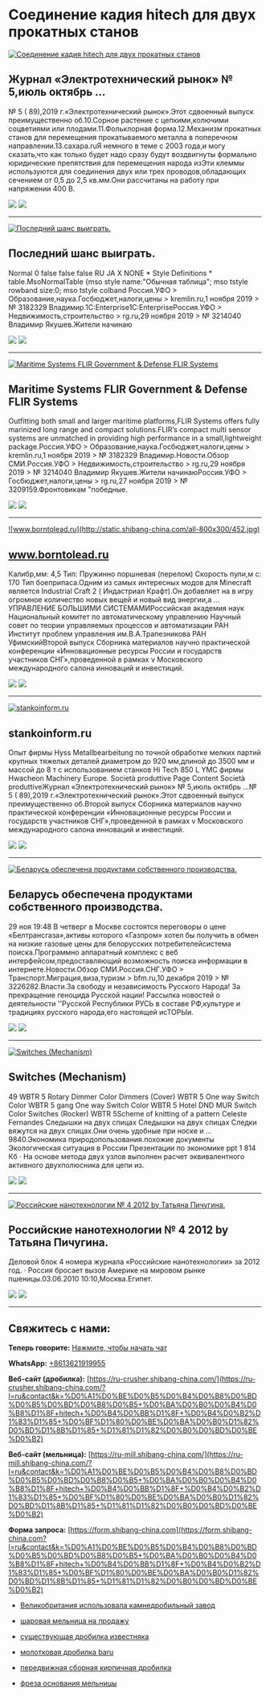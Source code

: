 # Соединение кадия hitech для двух прокатных станов

<a href="https://swt.shibang-china.com/?l=ru&img&k=%D0%A1%D0%BE%D0%B5%D0%B4%D0%B8%D0%BD%D0%B5%D0%BD%D0%B8%D0%B5+%D0%BA%D0%B0%D0%B4%D0%B8%D1%8F+hitech+%D0%B4%D0%BB%D1%8F+%D0%B4%D0%B2%D1%83%D1%85+%D0%BF%D1%80%D0%BE%D0%BA%D0%B0%D1%82%D0%BD%D1%8B%D1%85+%D1%81%D1%82%D0%B0%D0%BD%D0%BE%D0%B2" target="_blank">![Соединение кадия hitech для двух прокатных станов](http://static.shibang-china.com/all-800x300/898.jpg)</a>

## Журнал &#171;Электротехнический рынок&#187; № 5,июль октябрь …
№ 5 ( 89),2019 г.&#171;Электротехнический рынок&#187;.Этот сдвоенный выпуск преимущественно об.10.Сорное растение с цепкими,колючими соцветиями или плодами.11.Фольклорная форма.12.Механизм прокатных станов для перемещения прокатываемого металла в поперечном направлении.13.caxapa.ruЯ немного в теме с 2003 года,и могу сказать,что как только будет надо сразу будут воздвигнуты формально юридические препятствия для перемещения народа изЭти клеммы используются для соединения двух или трех проводов,обладающих сечением от 0,5 до 2,5 кв.мм.Они рассчитаны на работу при напряжении 400 В.


<a href="https://whatsapp.shibangsoft.com/WhatsApp.php" target="_blank" title="WhatsApp">![](http://static.shibang-china.com/icon/whatsapp.png)</a> <a href="https://swt.shibang-china.com/?l=ru&icon&k=%D0%A1%D0%BE%D0%B5%D0%B4%D0%B8%D0%BD%D0%B5%D0%BD%D0%B8%D0%B5+%D0%BA%D0%B0%D0%B4%D0%B8%D1%8F+hitech+%D0%B4%D0%BB%D1%8F+%D0%B4%D0%B2%D1%83%D1%85+%D0%BF%D1%80%D0%BE%D0%BA%D0%B0%D1%82%D0%BD%D1%8B%D1%85+%D1%81%D1%82%D0%B0%D0%BD%D0%BE%D0%B2" target="_blank">![](http://static.shibang-china.com/icon/chat-ru.png)</a>

---

<a href="https://swt.shibang-china.com/?l=ru&img&k=%D0%A1%D0%BE%D0%B5%D0%B4%D0%B8%D0%BD%D0%B5%D0%BD%D0%B8%D0%B5+%D0%BA%D0%B0%D0%B4%D0%B8%D1%8F+hitech+%D0%B4%D0%BB%D1%8F+%D0%B4%D0%B2%D1%83%D1%85+%D0%BF%D1%80%D0%BE%D0%BA%D0%B0%D1%82%D0%BD%D1%8B%D1%85+%D1%81%D1%82%D0%B0%D0%BD%D0%BE%D0%B2" target="_blank">![Последний шанс выиграть.](http://static.shibang-china.com/all-800x300/712.jpg)</a>

## Последний шанс выиграть.
Normal 0 false false false RU JA X NONE * Style Definitions * table.MsoNormalTable {mso style name:&quot;Обычная таблица&quot;; mso tstyle rowband size:0; mso tstyle colband Россия.УФО &gt; Образование,наука.Госбюджет,налоги,цены &gt; kremlin.ru,1 ноября 2019 &gt; № 3182329 Владимир.1C:Enterprise1C:EnterpriseРоссия.УФО &gt; Недвижимость,строительство &gt; rg.ru,29 ноября 2019 &gt; № 3214040 Владимир Якушев.Жители начинаю


<a href="https://whatsapp.shibangsoft.com/WhatsApp.php" target="_blank" title="WhatsApp">![](http://static.shibang-china.com/icon/whatsapp.png)</a> <a href="https://swt.shibang-china.com/?l=ru&icon&k=%D0%A1%D0%BE%D0%B5%D0%B4%D0%B8%D0%BD%D0%B5%D0%BD%D0%B8%D0%B5+%D0%BA%D0%B0%D0%B4%D0%B8%D1%8F+hitech+%D0%B4%D0%BB%D1%8F+%D0%B4%D0%B2%D1%83%D1%85+%D0%BF%D1%80%D0%BE%D0%BA%D0%B0%D1%82%D0%BD%D1%8B%D1%85+%D1%81%D1%82%D0%B0%D0%BD%D0%BE%D0%B2" target="_blank">![](http://static.shibang-china.com/icon/chat-ru.png)</a>

---

<a href="https://swt.shibang-china.com/?l=ru&img&k=%D0%A1%D0%BE%D0%B5%D0%B4%D0%B8%D0%BD%D0%B5%D0%BD%D0%B8%D0%B5+%D0%BA%D0%B0%D0%B4%D0%B8%D1%8F+hitech+%D0%B4%D0%BB%D1%8F+%D0%B4%D0%B2%D1%83%D1%85+%D0%BF%D1%80%D0%BE%D0%BA%D0%B0%D1%82%D0%BD%D1%8B%D1%85+%D1%81%D1%82%D0%B0%D0%BD%D0%BE%D0%B2" target="_blank">![Maritime Systems FLIR Government &amp; Defense FLIR Systems](http://static.shibang-china.com/all-800x300/992.jpg)</a>

## Maritime Systems FLIR Government &amp; Defense FLIR Systems
Outfitting both small and larger maritime platforms,FLIR Systems offers fully marinized long range and compact solutions.FLIR’s compact multi sensor systems are unmatched in providing high performance in a small,lightweight package.Россия.УФО &gt; Образование,наука.Госбюджет,налоги,цены &gt; kremlin.ru,1 ноября 2019 &gt; № 3182329 Владимир.Новости.Обзор СМИ.Россия.УФО &gt; Недвижимость,строительство &gt; rg.ru,29 ноября 2019 &gt; № 3214040 Владимир Якушев.Жители начинаюРоссия.УФО &gt; Госбюджет,налоги,цены &gt; rg.ru,27 ноября 2019 &gt; № 3209159.Фронтовикам &quot;победные.


<a href="https://whatsapp.shibangsoft.com/WhatsApp.php" target="_blank" title="WhatsApp">![](http://static.shibang-china.com/icon/whatsapp.png)</a> <a href="https://swt.shibang-china.com/?l=ru&icon&k=%D0%A1%D0%BE%D0%B5%D0%B4%D0%B8%D0%BD%D0%B5%D0%BD%D0%B8%D0%B5+%D0%BA%D0%B0%D0%B4%D0%B8%D1%8F+hitech+%D0%B4%D0%BB%D1%8F+%D0%B4%D0%B2%D1%83%D1%85+%D0%BF%D1%80%D0%BE%D0%BA%D0%B0%D1%82%D0%BD%D1%8B%D1%85+%D1%81%D1%82%D0%B0%D0%BD%D0%BE%D0%B2" target="_blank">![](http://static.shibang-china.com/icon/chat-ru.png)</a>

---

<a href="https://swt.shibang-china.com/?l=ru&img&k=%D0%A1%D0%BE%D0%B5%D0%B4%D0%B8%D0%BD%D0%B5%D0%BD%D0%B8%D0%B5+%D0%BA%D0%B0%D0%B4%D0%B8%D1%8F+hitech+%D0%B4%D0%BB%D1%8F+%D0%B4%D0%B2%D1%83%D1%85+%D0%BF%D1%80%D0%BE%D0%BA%D0%B0%D1%82%D0%BD%D1%8B%D1%85+%D1%81%D1%82%D0%B0%D0%BD%D0%BE%D0%B2" target="_blank">![www.borntolead.ru](http://static.shibang-china.com/all-800x300/452.jpg)</a>

## www.borntolead.ru
Калибр,мм: 4,5 Тип: Пружинно поршневая (перелом) Скорость пули,м с: 170 Тип боеприпаса.Одним из самых интересных модов для Minecraft является Industrial Craft 2 ( Индастриал Крафт).Он добавляет на в игру огромное количество новых вещей и новый вид энергии,а …УПРАВЛЕНИЕ БОЛЬШИМИ СИСТЕМАМИРоссийская академия наук Национальный комитет по автоматическому управлению Научный совет по теории управляемых процессов и автоматизации РАН Институт проблем управления им.В.А.Трапезникова РАН УфимскийВторой выпуск Сборника материалов научно практической конференции &#171;Инновационные ресурсы России и государств участников СНГ&#187;,проведенной в рамках v Московского международного салона инноваций и инвестиций.


<a href="https://whatsapp.shibangsoft.com/WhatsApp.php" target="_blank" title="WhatsApp">![](http://static.shibang-china.com/icon/whatsapp.png)</a> <a href="https://swt.shibang-china.com/?l=ru&icon&k=%D0%A1%D0%BE%D0%B5%D0%B4%D0%B8%D0%BD%D0%B5%D0%BD%D0%B8%D0%B5+%D0%BA%D0%B0%D0%B4%D0%B8%D1%8F+hitech+%D0%B4%D0%BB%D1%8F+%D0%B4%D0%B2%D1%83%D1%85+%D0%BF%D1%80%D0%BE%D0%BA%D0%B0%D1%82%D0%BD%D1%8B%D1%85+%D1%81%D1%82%D0%B0%D0%BD%D0%BE%D0%B2" target="_blank">![](http://static.shibang-china.com/icon/chat-ru.png)</a>

---

<a href="https://swt.shibang-china.com/?l=ru&img&k=%D0%A1%D0%BE%D0%B5%D0%B4%D0%B8%D0%BD%D0%B5%D0%BD%D0%B8%D0%B5+%D0%BA%D0%B0%D0%B4%D0%B8%D1%8F+hitech+%D0%B4%D0%BB%D1%8F+%D0%B4%D0%B2%D1%83%D1%85+%D0%BF%D1%80%D0%BE%D0%BA%D0%B0%D1%82%D0%BD%D1%8B%D1%85+%D1%81%D1%82%D0%B0%D0%BD%D0%BE%D0%B2" target="_blank">![stankoinform.ru](http://static.shibang-china.com/all-800x300/1033.jpg)</a>

## stankoinform.ru
Опыт фирмы Hyss Metallbearbeitung по точной обработке мелких партий крупных тяжелых деталей диаметром до 920 мм,длиной до 3500 мм и массой до 8 т с использованием станков Hi Tech 850 L YMC фирмы Hwacheon Machinery Europe. Societ&#224; produttive Page Content Societ&#224; produttiveЖурнал &#171;Электротехнический рынок&#187; № 5,июль октябрь …№ 5 ( 89),2019 г.&#171;Электротехнический рынок&#187;.Этот сдвоенный выпуск преимущественно об.Второй выпуск Сборника материалов научно практической конференции &#171;Инновационные ресурсы России и государств участников СНГ&#187;,проведенной в рамках v Московского международного салона инноваций и инвестиций.


<a href="https://whatsapp.shibangsoft.com/WhatsApp.php" target="_blank" title="WhatsApp">![](http://static.shibang-china.com/icon/whatsapp.png)</a> <a href="https://swt.shibang-china.com/?l=ru&icon&k=%D0%A1%D0%BE%D0%B5%D0%B4%D0%B8%D0%BD%D0%B5%D0%BD%D0%B8%D0%B5+%D0%BA%D0%B0%D0%B4%D0%B8%D1%8F+hitech+%D0%B4%D0%BB%D1%8F+%D0%B4%D0%B2%D1%83%D1%85+%D0%BF%D1%80%D0%BE%D0%BA%D0%B0%D1%82%D0%BD%D1%8B%D1%85+%D1%81%D1%82%D0%B0%D0%BD%D0%BE%D0%B2" target="_blank">![](http://static.shibang-china.com/icon/chat-ru.png)</a>

---

<a href="https://swt.shibang-china.com/?l=ru&img&k=%D0%A1%D0%BE%D0%B5%D0%B4%D0%B8%D0%BD%D0%B5%D0%BD%D0%B8%D0%B5+%D0%BA%D0%B0%D0%B4%D0%B8%D1%8F+hitech+%D0%B4%D0%BB%D1%8F+%D0%B4%D0%B2%D1%83%D1%85+%D0%BF%D1%80%D0%BE%D0%BA%D0%B0%D1%82%D0%BD%D1%8B%D1%85+%D1%81%D1%82%D0%B0%D0%BD%D0%BE%D0%B2" target="_blank">![Беларусь обеспечена продуктами собственного производства.](http://static.shibang-china.com/all-800x300/1009.jpg)</a>

## Беларусь обеспечена продуктами собственного производства.
29 ноя 19:48 В четверг в Москве состоятся переговоры о цене &#171;Белтрансгаза&#187;,активы которого &#171;Газпром&#187; хотел бы получить в обмен на низкие газовые цены для белорусских потребителейcистема поиска.Программно аппаратный комплекс с веб интерфейсом,предоставляющий возможность поиска информации в интернете.Новости.Обзор СМИ.Россия.СНГ.УФО &gt; Транспорт.Миграция,виза,туризм &gt; bfm.ru,10 декабря 2019 &gt; № 3226282.Власти.За свободу и независимость Русского Народа! За прекращение геноцида Русскoй нации! Рассылка новостей о деятельности ''Русской Республики РУСЬ в составе РФ,культуре и традициях русского народа,его настоящей исТОРЫи.


<a href="https://whatsapp.shibangsoft.com/WhatsApp.php" target="_blank" title="WhatsApp">![](http://static.shibang-china.com/icon/whatsapp.png)</a> <a href="https://swt.shibang-china.com/?l=ru&icon&k=%D0%A1%D0%BE%D0%B5%D0%B4%D0%B8%D0%BD%D0%B5%D0%BD%D0%B8%D0%B5+%D0%BA%D0%B0%D0%B4%D0%B8%D1%8F+hitech+%D0%B4%D0%BB%D1%8F+%D0%B4%D0%B2%D1%83%D1%85+%D0%BF%D1%80%D0%BE%D0%BA%D0%B0%D1%82%D0%BD%D1%8B%D1%85+%D1%81%D1%82%D0%B0%D0%BD%D0%BE%D0%B2" target="_blank">![](http://static.shibang-china.com/icon/chat-ru.png)</a>

---

<a href="https://swt.shibang-china.com/?l=ru&img&k=%D0%A1%D0%BE%D0%B5%D0%B4%D0%B8%D0%BD%D0%B5%D0%BD%D0%B8%D0%B5+%D0%BA%D0%B0%D0%B4%D0%B8%D1%8F+hitech+%D0%B4%D0%BB%D1%8F+%D0%B4%D0%B2%D1%83%D1%85+%D0%BF%D1%80%D0%BE%D0%BA%D0%B0%D1%82%D0%BD%D1%8B%D1%85+%D1%81%D1%82%D0%B0%D0%BD%D0%BE%D0%B2" target="_blank">![Switches (Mechanism)](http://static.shibang-china.com/all-800x300/1493.jpg)</a>

## Switches (Mechanism)
49 WBTR 5 Rotary Dimmer Color Dimmers (Cover) WBTR 5 One way Switch Color WBTR 5 gang One way Switch Color WBTR 5 Hotel DND MUR Switch Color Switches (Rocker) WBTR 5Scheme of knitting of a pattern Celeste Fernandes Следышки на двух спицах Следышки на двух спицах Следки вяжутся на двух спицах.Они очень удобные при носке и …9840.Экономика природопользования.похожие документы Экологическая ситуация в России Презентации по экономике ppt 1 814 Кб&nbsp;&#0183;&#32;На основе метода двух узлов выполнен расчет эквивалентного активного двухполюсника для цепи из.


<a href="https://whatsapp.shibangsoft.com/WhatsApp.php" target="_blank" title="WhatsApp">![](http://static.shibang-china.com/icon/whatsapp.png)</a> <a href="https://swt.shibang-china.com/?l=ru&icon&k=%D0%A1%D0%BE%D0%B5%D0%B4%D0%B8%D0%BD%D0%B5%D0%BD%D0%B8%D0%B5+%D0%BA%D0%B0%D0%B4%D0%B8%D1%8F+hitech+%D0%B4%D0%BB%D1%8F+%D0%B4%D0%B2%D1%83%D1%85+%D0%BF%D1%80%D0%BE%D0%BA%D0%B0%D1%82%D0%BD%D1%8B%D1%85+%D1%81%D1%82%D0%B0%D0%BD%D0%BE%D0%B2" target="_blank">![](http://static.shibang-china.com/icon/chat-ru.png)</a>

---

<a href="https://swt.shibang-china.com/?l=ru&img&k=%D0%A1%D0%BE%D0%B5%D0%B4%D0%B8%D0%BD%D0%B5%D0%BD%D0%B8%D0%B5+%D0%BA%D0%B0%D0%B4%D0%B8%D1%8F+hitech+%D0%B4%D0%BB%D1%8F+%D0%B4%D0%B2%D1%83%D1%85+%D0%BF%D1%80%D0%BE%D0%BA%D0%B0%D1%82%D0%BD%D1%8B%D1%85+%D1%81%D1%82%D0%B0%D0%BD%D0%BE%D0%B2" target="_blank">![Российские нанотехнологии № 4 2012 by Татьяна Пичугина.](http://static.shibang-china.com/all-800x300/1028.jpg)</a>

## Российские нанотехнологии № 4 2012 by Татьяна Пичугина.
Деловой блок 4 номера журнала &#171;Российские нанотехнологии&#187; за 2012 год.&nbsp;&#0183;&#32;Россия бросает вызов Америке на мировом рынке пшеницы.03.06.2010 10:10,Москва.Египет.

<a href="https://whatsapp.shibangsoft.com/WhatsApp.php" target="_blank" title="WhatsApp">![](http://static.shibang-china.com/icon/whatsapp.png)</a> <a href="https://swt.shibang-china.com/?l=ru&icon&k=%D0%A1%D0%BE%D0%B5%D0%B4%D0%B8%D0%BD%D0%B5%D0%BD%D0%B8%D0%B5+%D0%BA%D0%B0%D0%B4%D0%B8%D1%8F+hitech+%D0%B4%D0%BB%D1%8F+%D0%B4%D0%B2%D1%83%D1%85+%D0%BF%D1%80%D0%BE%D0%BA%D0%B0%D1%82%D0%BD%D1%8B%D1%85+%D1%81%D1%82%D0%B0%D0%BD%D0%BE%D0%B2" target="_blank">![](http://static.shibang-china.com/icon/chat-ru.png)</a>

---
## Свяжитесь с нами:

**Теперь говорите:** [Нажмите, чтобы начать чат](https://swt.shibang-china.com?l=ru&contact&k=%D0%A1%D0%BE%D0%B5%D0%B4%D0%B8%D0%BD%D0%B5%D0%BD%D0%B8%D0%B5+%D0%BA%D0%B0%D0%B4%D0%B8%D1%8F+hitech+%D0%B4%D0%BB%D1%8F+%D0%B4%D0%B2%D1%83%D1%85+%D0%BF%D1%80%D0%BE%D0%BA%D0%B0%D1%82%D0%BD%D1%8B%D1%85+%D1%81%D1%82%D0%B0%D0%BD%D0%BE%D0%B2)

**WhatsApp:**  [+8613621919955](https://whatsapp.shibangsoft.com/WhatsApp.php)

**Веб-сайт (дробилка):** [https://ru-crusher.shibang-china.com/](https://ru-crusher.shibang-china.com/?l=ru&contact&k=%D0%A1%D0%BE%D0%B5%D0%B4%D0%B8%D0%BD%D0%B5%D0%BD%D0%B8%D0%B5+%D0%BA%D0%B0%D0%B4%D0%B8%D1%8F+hitech+%D0%B4%D0%BB%D1%8F+%D0%B4%D0%B2%D1%83%D1%85+%D0%BF%D1%80%D0%BE%D0%BA%D0%B0%D1%82%D0%BD%D1%8B%D1%85+%D1%81%D1%82%D0%B0%D0%BD%D0%BE%D0%B2)

**Веб-сайт (мельница):** [https://ru-mill.shibang-china.com/](https://ru-mill.shibang-china.com/?l=ru&contact&k=%D0%A1%D0%BE%D0%B5%D0%B4%D0%B8%D0%BD%D0%B5%D0%BD%D0%B8%D0%B5+%D0%BA%D0%B0%D0%B4%D0%B8%D1%8F+hitech+%D0%B4%D0%BB%D1%8F+%D0%B4%D0%B2%D1%83%D1%85+%D0%BF%D1%80%D0%BE%D0%BA%D0%B0%D1%82%D0%BD%D1%8B%D1%85+%D1%81%D1%82%D0%B0%D0%BD%D0%BE%D0%B2)

**Форма запроса:** [https://form.shibang-china.com](https://form.shibang-china.com?l=ru&contact&k=%D0%A1%D0%BE%D0%B5%D0%B4%D0%B8%D0%BD%D0%B5%D0%BD%D0%B8%D0%B5+%D0%BA%D0%B0%D0%B4%D0%B8%D1%8F+hitech+%D0%B4%D0%BB%D1%8F+%D0%B4%D0%B2%D1%83%D1%85+%D0%BF%D1%80%D0%BE%D0%BA%D0%B0%D1%82%D0%BD%D1%8B%D1%85+%D1%81%D1%82%D0%B0%D0%BD%D0%BE%D0%B2)

* [Великобритания использовала камнедробильный завод](../135/%D0%92%D0%B5%D0%BB%D0%B8%D0%BA%D0%BE%D0%B1%D1%80%D0%B8%D1%82%D0%B0%D0%BD%D0%B8%D1%8F%20%D0%B8%D1%81%D0%BF%D0%BE%D0%BB%D1%8C%D0%B7%D0%BE%D0%B2%D0%B0%D0%BB%D0%B0%20%D0%BA%D0%B0%D0%BC%D0%BD%D0%B5%D0%B4%D1%80%D0%BE%D0%B1%D0%B8%D0%BB%D1%8C%D0%BD%D1%8B%D0%B9%20%D0%B7%D0%B0%D0%B2%D0%BE%D0%B4.md)

* [шаровая мельница на продажу](../132/%D1%88%D0%B0%D1%80%D0%BE%D0%B2%D0%B0%D1%8F%20%D0%BC%D0%B5%D0%BB%D1%8C%D0%BD%D0%B8%D1%86%D0%B0%20%D0%BD%D0%B0%20%D0%BF%D1%80%D0%BE%D0%B4%D0%B0%D0%B6%D1%83.md)

* [существующая дробилка известняка](../133/%D1%81%D1%83%D1%89%D0%B5%D1%81%D1%82%D0%B2%D1%83%D1%8E%D1%89%D0%B0%D1%8F%20%D0%B4%D1%80%D0%BE%D0%B1%D0%B8%D0%BB%D0%BA%D0%B0%20%D0%B8%D0%B7%D0%B2%D0%B5%D1%81%D1%82%D0%BD%D1%8F%D0%BA%D0%B0.md)

* [молотковая дробилка baru](../135/%D0%BC%D0%BE%D0%BB%D0%BE%D1%82%D0%BA%D0%BE%D0%B2%D0%B0%D1%8F%20%D0%B4%D1%80%D0%BE%D0%B1%D0%B8%D0%BB%D0%BA%D0%B0%20baru.md)

* [передвижная сборная кирпичная дробилка](../135/%D0%BF%D0%B5%D1%80%D0%B5%D0%B4%D0%B2%D0%B8%D0%B6%D0%BD%D0%B0%D1%8F%20%D1%81%D0%B1%D0%BE%D1%80%D0%BD%D0%B0%D1%8F%20%D0%BA%D0%B8%D1%80%D0%BF%D0%B8%D1%87%D0%BD%D0%B0%D1%8F%20%D0%B4%D1%80%D0%BE%D0%B1%D0%B8%D0%BB%D0%BA%D0%B0.md)

* [фреза основания мельницы](../135/%D1%84%D1%80%D0%B5%D0%B7%D0%B0%20%D0%BE%D1%81%D0%BD%D0%BE%D0%B2%D0%B0%D0%BD%D0%B8%D1%8F%20%D0%BC%D0%B5%D0%BB%D1%8C%D0%BD%D0%B8%D1%86%D1%8B.md)